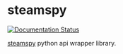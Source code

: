 # steamspy

[![Documentation
Status](https://readthedocs.org/projects/steamspy/badge/?version=latest)](https://steamspy.rtfd.org)

[steamspy](http://steamspy.com/) python api wrapper library.
